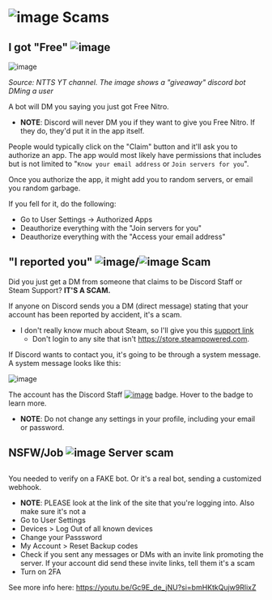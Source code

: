 # ![image](https://github.com/bobbledbobby/bobbledbobby.github.io/assets/154967011/c3204f56-367e-4add-a395-762ea3f36b30)   Scams

## I got "Free" ![image](https://github.com/bobbledbobby/bobbledbobby.github.io/assets/154967011/c083049e-3d03-4931-b47f-0b9c8cfb2763)

![image](https://github.com/bobbledbobby/bobbledbobby.github.io/assets/154967011/870bfa63-e004-4e4c-91e8-276894f7f68d)

_Source: NTTS YT channel. The image shows a "giveaway" discord bot DMing a user_


A bot will DM you saying you just got Free Nitro.

* **NOTE**: Discord will never DM you if they want to give you Free Nitro. If they do, they'd put it in the app itself.

People would typically click on the "Claim" button and it'll ask you to authorize an app. The app would most likely have permissions that includes but is not limited to "`Know your email address` or `Join servers for you`".

Once you authorize the app, it might add you to random servers, or email you random garbage.

If you fell for it, do the following:
* Go to User Settings → Authorized Apps
* Deauthorize everything with the "Join servers for you"
* Deauthorize everything with the "Access your email address"

## "I reported you" ![image](https://github.com/bobbledbobby/bobbledbobby.github.io/assets/154967011/20f4cd28-1e96-419e-a181-b3bc3629d5d7)/![image](https://github.com/bobbledbobby/bobbledbobby.github.io/assets/154967011/980c49e9-4754-4ce2-91d3-0dabf7476f92)  Scam
Did you just get a DM from someone that claims to be Discord Staff or Steam Support? **IT'S A SCAM.**

If anyone on Discord sends you a DM (direct message) stating that your account has been reported by accident, it's a scam.

* I don't really know much about Steam, so I'll give you this [support link](https://help.steampowered.com/en/faqs/view/3195-9FFB-BA06-F25B)
  * Don't login to any site that isn't https://store.steampowered.com.

If Discord wants to contact you, it's going to be through a system message. A system message looks like this:

![image](https://github.com/bobbledbobby/bobbledbobby.github.io/assets/154967011/4f429f86-fcb9-423a-9d3b-9f13e2fc897f)

The account has the Discord Staff [![image](https://github.com/bobbledbobby/bobbledbobby.github.io/assets/154967011/02e30092-45ab-4164-ac89-b0af50839f73)](https://support.discord.com/hc/en-us/articles/360035962891-Profile-Badges-101#h_01GM67MNYEVR6445C38JC4V3DS) badge. Hover to the badge to learn more.

* **NOTE**: Do not change any settings in your profile, including your email or password.

## NSFW/Job ![image](https://github.com/bobbledbobby/bobbledbobby.github.io/assets/154967011/20f4cd28-1e96-419e-a181-b3bc3629d5d7) Server scam

##
You needed to verify on a FAKE bot. Or it's a real bot, sending a customized webhook.
 * **NOTE**: PLEASE look at the link of the site that you're logging into. Also make sure it's not a 
* Go to User Settings
* Devices > Log Out of all known devices
* Change your Passsword
* My Account > Reset Backup codes
* Check if you sent any messages or DMs with an invite link promoting the server. If your account did send these invite links, tell them it's a scam
* Turn on 2FA

 See more info here: https://youtu.be/Gc9E_de_jNU?si=bmHKtkQujw9RlixZ
